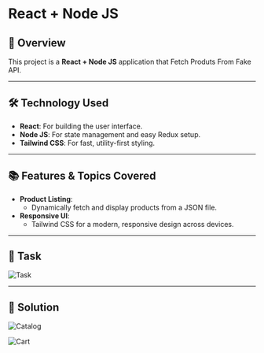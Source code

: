 # React + Node JS

## 📖 Overview
This project is a **React + Node JS** application that Fetch Produts From Fake API.

---

## 🛠️ Technology Used
- **React**: For building the user interface.
- **Node JS**: For state management and easy Redux setup.
- **Tailwind CSS**: For fast, utility-first styling.

---

## 📚 Features & Topics Covered
- **Product Listing**:  
  - Dynamically fetch and display products from a JSON file.   
- **Responsive UI**:  
  - Tailwind CSS for a modern, responsive design across devices.

---

## 📸 Task

![Task](https://drive.google.com/uc?export=view&id=11FHnzBpdoK9CfMIe1s9h2K_qhM1ixMIb)

---

## 📸 Solution

![Catalog](https://drive.google.com/uc?export=view&id=17L7Y14YEi13TTEqoKVKZODMdMp-oEQdo)

![Cart](https://drive.google.com/uc?export=view&id=1FM3fCG7QGLJ70OzAN03U8NO_bAMmkaGY)

